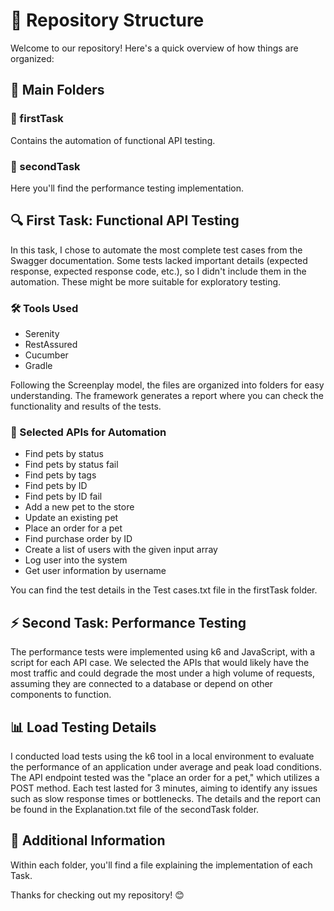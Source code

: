 # 📂 Repository Structure
Welcome to our repository! Here's a quick overview of how things are organized:

## 🚀 Main Folders
### 📁 firstTask
Contains the automation of functional API testing.

### 📁 secondTask
Here you'll find the performance testing implementation.

## 🔍 First Task: Functional API Testing
In this task, I chose to automate the most complete test cases from the Swagger documentation. Some tests lacked important details (expected response, expected response code, etc.), so I didn't include them in the automation. These might be more suitable for exploratory testing.

### 🛠️ Tools Used
* Serenity
* RestAssured
* Cucumber
* Gradle
  
Following the Screenplay model, the files are organized into folders for easy understanding. The framework generates a report where you can check the functionality and results of the tests.

### 🐾 Selected APIs for Automation
* Find pets by status
* Find pets by status fail
* Find pets by tags
* Find pets by ID
* Find pets by ID fail
* Add a new pet to the store
* Update an existing pet
* Place an order for a pet
* Find purchase order by ID
* Create a list of users with the given input array
* Log user into the system
* Get user information by username

You can find the test details in the Test cases.txt file in the firstTask folder.

## ⚡ Second Task: Performance Testing
The performance tests were implemented using k6 and JavaScript, with a script for each API case. We selected the APIs that would likely have the most traffic and could degrade the most under a high volume of requests, assuming they are connected to a database or depend on other components to function.

## 📊 Load Testing Details
I conducted load tests using the k6 tool in a local environment to evaluate the performance of an application under average and peak load conditions. The API endpoint tested was the "place an order for a pet," which utilizes a POST method. Each test lasted for 3 minutes, aiming to identify any issues such as slow response times or bottlenecks. The details and the report can be found in the Explanation.txt file of the secondTask folder.

## 📄 Additional Information
Within each folder, you'll find a file explaining the implementation of each Task.

Thanks for checking out my repository! 😊
